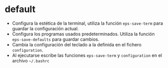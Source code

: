
# default

* Configura la estética de la terminal, utiliza la función `eps-save-term` para guardar la configuración actual.
* Configura los programas usados predeterminados. Utiliza la función `eps-save-defaults` para guardar cambios.
* Cambia la configuración del teclado a la definida en el fichero `configuration`.
* Al ejecutarse escribe las funciones `eps-save-term` y `configuration` en el archivo `~/.bashrc`
